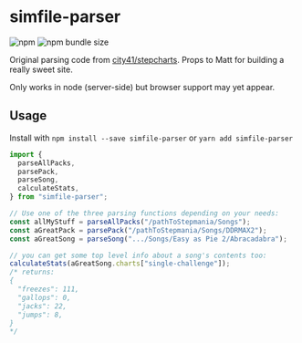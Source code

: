 # simfile-parser

![npm](https://img.shields.io/npm/v/simfile-parser) ![npm bundle size](https://img.shields.io/bundlephobia/min/simfile-parser) 

Original parsing code from [city41/stepcharts](https://github.com/city41/stepcharts). Props to Matt for building a really sweet site.

Only works in node (server-side) but browser support may yet appear.

## Usage

Install with `npm install --save simfile-parser` or `yarn add simfile-parser`

```ts
import {
  parseAllPacks,
  parsePack,
  parseSong,
  calculateStats,
} from "simfile-parser";

// Use one of the three parsing functions depending on your needs:
const allMyStuff = parseAllPacks("/pathToStepmania/Songs");
const aGreatPack = parsePack("/pathToStepmania/Songs/DDRMAX2");
const aGreatSong = parseSong(".../Songs/Easy as Pie 2/Abracadabra");

// you can get some top level info about a song's contents too:
calculateStats(aGreatSong.charts["single-challenge"]);
/* returns:
{
  "freezes": 111,
  "gallops": 0,
  "jacks": 22,
  "jumps": 8,
}
*/
```
